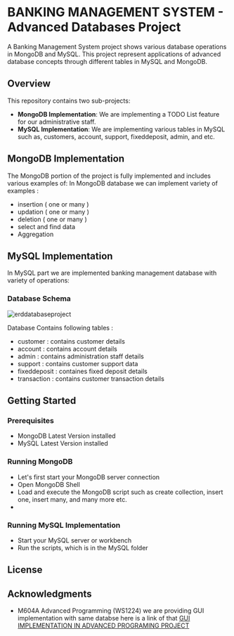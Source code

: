 # BANKING MANAGEMENT SYSTEM - Advanced Databases Project

A Banking Management System project shows various database operations in MongoDB and MySQL. This project represent applications of advanced database concepts through different tables in MySQL and MongoDB.

## Overview

This repository contains two sub-projects:

- **MongoDB Implementation**: We are implementing a TODO List feature for our administrative staff.
- **MySQL Implementation**: We are implementing various tables in MySQL such as, customers, account, support, fixeddeposit, admin, and etc.

## MongoDB Implementation

The MongoDB portion of the project is fully implemented and includes various examples of:
In MongoDB database we can implement variety of examples :

- insertion ( one or many )
- updation ( one or many )
- deletion ( one or many )
- select and find data
- Aggregation

## MySQL Implementation

In MySQL part we are implemented banking management database with variety of operations:

### Database Schema
![erddatabaseproject](https://github.com/user-attachments/assets/f1fe5172-474c-4b91-adda-49df62de419f)

Database Contains following tables :

- customer : contains customer details
- account : contains account details
- admin : contains administration staff details
- support : contains customer support data
- fixeddeposit : containes fixed deposit details
- transaction : contains customer transaction details

## Getting Started

### Prerequisites

- MongoDB Latest Version installed
- MySQL Latest Version installed

### Running MongoDB

- Let's first start your MongoDB server connection
- Open MongoDB Shell
- Load and execute the MongoDB script such as create collection, insert one, insert many, and many more etc.
- 

### Running MySQL Implementation

- Start your MySQL server or workbench
- Run the scripts, which is in the MySQL folder


## License

## Acknowledgments

- M604A Advanced Programming (WS1224) we are providing GUI implementation with same databse here is a link of that
[GUI IMPLEMENTATION IN ADVANCED PROGRAMING PROJECT](https://github.com/yatikanghan/Banking-Management-Application/tree/master)
